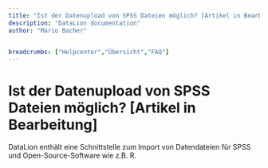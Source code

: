 ```yaml
---
title: "Ist der Datenupload von SPSS Dateien möglich? [Artikel in Bearbeitung]"
description: "DataLion documentation"
author: "Mario Bacher"


breadcrumbs: ["Helpcenter","Übersicht","FAQ"]
---
```


# Ist der Datenupload von SPSS Dateien möglich? [Artikel in Bearbeitung]

DataLion enthält eine Schnittstelle zum Import von Datendateien für SPSS und Open-Source-Software wie z.B. R.
